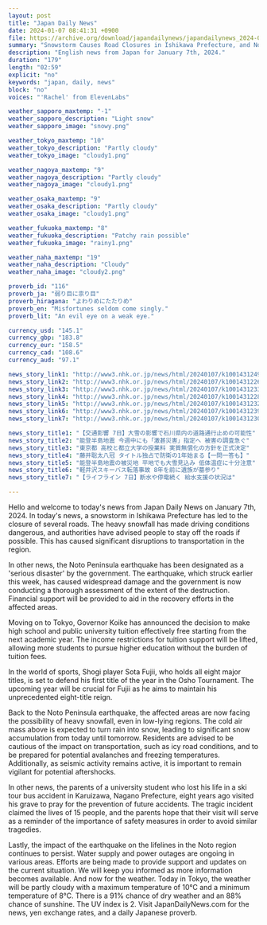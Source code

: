 ```yaml
---
layout: post
title: "Japan Daily News"
date: 2024-01-07 08:41:31 +0900
file: https://archive.org/download/japandailynews/japandailynews_2024-01-07.mp3
summary: "Snowstorm Causes Road Closures in Ishikawa Prefecture, and Noto Peninsula Earthquake Designated as 'Serious Disaster', & more…"
description: "English news from Japan for January 7th, 2024."
duration: "179"
length: "02:59"
explicit: "no"
keywords: "japan, daily, news"
block: "no"
voices: "'Rachel' from ElevenLabs"

weather_sapporo_maxtemp: "-1"
weather_sapporo_description: "Light snow"
weather_sapporo_image: "snowy.png"

weather_tokyo_maxtemp: "10"
weather_tokyo_description: "Partly cloudy"
weather_tokyo_image: "cloudy1.png"

weather_nagoya_maxtemp: "9"
weather_nagoya_description: "Partly cloudy"
weather_nagoya_image: "cloudy1.png"

weather_osaka_maxtemp: "9"
weather_osaka_description: "Partly cloudy"
weather_osaka_image: "cloudy1.png"

weather_fukuoka_maxtemp: "8"
weather_fukuoka_description: "Patchy rain possible"
weather_fukuoka_image: "rainy1.png"

weather_naha_maxtemp: "19"
weather_naha_description: "Cloudy"
weather_naha_image: "cloudy2.png"

proverb_id: "116"
proverb_ja: "弱り目に祟り目"
proverb_hiragana: "よわりめにたたりめ"
proverb_en: "Misfortunes seldom come singly."
proverb_lit: "An evil eye on a weak eye."

currency_usd: "145.1"
currency_gbp: "183.8"
currency_eur: "158.5"
currency_cad: "108.6"
currency_aud: "97.1"

news_story_link1: "http://www3.nhk.or.jp/news/html/20240107/k10014312491000.html"
news_story_link2: "http://www3.nhk.or.jp/news/html/20240107/k10014312261000.html"
news_story_link3: "http://www3.nhk.or.jp/news/html/20240107/k10014312331000.html"
news_story_link4: "http://www3.nhk.or.jp/news/html/20240107/k10014312281000.html"
news_story_link5: "http://www3.nhk.or.jp/news/html/20240107/k10014312321000.html"
news_story_link6: "http://www3.nhk.or.jp/news/html/20240107/k10014312391000.html"
news_story_link7: "http://www3.nhk.or.jp/news/html/20240107/k10014312301000.html"

news_story_title1: "【交通影響 7日】大雪の影響で石川県内の道路通行止めの可能性"
news_story_title2: "能登半島地震 今週中にも「激甚災害」指定へ 被害の調査急ぐ"
news_story_title3: "東京都 高校と都立大学の授業料 実質無償化の方針を正式決定"
news_story_title4: "藤井聡太八冠 タイトル独占で防衛の1年始まる【一問一答も】"
news_story_title5: "能登半島地震の被災地 平地でも大雪見込み 低体温症に十分注意"
news_story_title6: "軽井沢スキーバス転落事故 8年を前に遺族が墓参り"
news_story_title7: "【ライフライン 7日】断水や停電続く 給水支援の状況は"

---
```


Hello and welcome to today's news from Japan Daily News on January 7th, 2024. In today's news, a snowstorm in Ishikawa Prefecture has led to the closure of several roads. The heavy snowfall has made driving conditions dangerous, and authorities have advised people to stay off the roads if possible. This has caused significant disruptions to transportation in the region.

In other news, the Noto Peninsula earthquake has been designated as a 'serious disaster' by the government. The earthquake, which struck earlier this week, has caused widespread damage and the government is now conducting a thorough assessment of the extent of the destruction. Financial support will be provided to aid in the recovery efforts in the affected areas.

Moving on to Tokyo, Governor Koike has announced the decision to make high school and public university tuition effectively free starting from the next academic year. The income restrictions for tuition support will be lifted, allowing more students to pursue higher education without the burden of tuition fees.

In the world of sports, Shogi player Sota Fujii, who holds all eight major titles, is set to defend his first title of the year in the Osho Tournament. The upcoming year will be crucial for Fujii as he aims to maintain his unprecedented eight-title reign.

Back to the Noto Peninsula earthquake, the affected areas are now facing the possibility of heavy snowfall, even in low-lying regions. The cold air mass above is expected to turn rain into snow, leading to significant snow accumulation from today until tomorrow. Residents are advised to be cautious of the impact on transportation, such as icy road conditions, and to be prepared for potential avalanches and freezing temperatures. Additionally, as seismic activity remains active, it is important to remain vigilant for potential aftershocks.

In other news, the parents of a university student who lost his life in a ski tour bus accident in Karuizawa, Nagano Prefecture, eight years ago visited his grave to pray for the prevention of future accidents. The tragic incident claimed the lives of 15 people, and the parents hope that their visit will serve as a reminder of the importance of safety measures in order to avoid similar tragedies.

Lastly, the impact of the earthquake on the lifelines in the Noto region continues to persist. Water supply and power outages are ongoing in various areas. Efforts are being made to provide support and updates on the current situation. We will keep you informed as more information becomes available. And now for the weather. Today in Tokyo, the weather will be partly cloudy with a maximum temperature of 10°C and a minimum temperature of 8°C. There is a 91% chance of dry weather and an 88% chance of sunshine. The UV index is 2.  Visit JapanDailyNews.com for the news, yen exchange rates, and a daily Japanese proverb.
